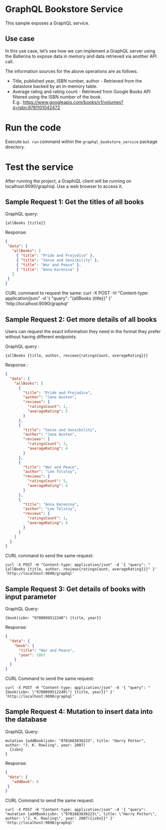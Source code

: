 # GraphQL Bookstore Service
This sample exposes a GraphQL service.

## Use case
In this use case, let’s see how we can implement a GraphQL server using the Ballerina to expose data in memory and data retrieved via another API call.

The information sources for the above operations are as follows.
* Title, published year, ISBN number, author  - Retrieved from the datastore backed by an in-memory table.
* Average rating and rating count - Retrieved from Google  Books API filtered using the ISBN number of the book.  
E.g.: https://www.googleapis.com/books/v1/volumes?q=isbn:9781101042472

# Run the code

Execute `bal run` command within the `graphql_bookstore_service` package directory.

# Test the service

After running the project, a GraphiQL client will be running on localhost:9090/graphiql. Use a web browser to access it.

## Sample Request 1:  Get the titles of all books

GraphQL query: 
```
{allBooks {title}}
```

Response: 
```json
{
 "data": {
   "allBooks": [
     { "title": "Pride and Prejudice" },
     { "title": "Sense and Sensibility" },
     { "title": "War and Peace" },
     { "title": "Anna Karenina" }
   ]
 }
}
```
CURL command  to request the same:
curl -X POST -H "Content-type: application/json" -d '{ "query": "{allBooks {title}}" }' 'http://localhost:9090/graphql'

## Sample Request 2:  Get more details of all books

Users can request the exact information they need in the format they prefer without having different endpoints.

GraphQL query : 
```
{allBooks {title, author, reviews{ratingsCount, averageRating}}}
```

Response :

```json
{
  "data": {
    "allBooks": [
      {
        "title": "Pride and Prejudice",
        "author": "Jane Austen",
        "reviews": {
          "ratingsCount": 1,
          "averageRating": 5
        }
      },
      {
        "title": "Sense and Sensibility",
        "author": "Jane Austen",
        "reviews": {
          "ratingsCount": 3,
          "averageRating": 4
        }
      },
      {
        "title": "War and Peace",
        "author": "Leo Tolstoy",
        "reviews": {
          "ratingsCount": 5,
          "averageRating": 4
        }
      },
      {
        "title": "Anna Karenina",
        "author": "Leo Tolstoy",
        "reviews": {
          "ratingsCount": 1,
          "averageRating": 4
        }
      }
    ]
  }
}
```

CURL command to send the same request:

```
curl -X POST -H "Content-type: application/json" -d '{ "query": "{allBooks {title, author, reviews{ratingsCount, averageRating}}}" }' 'http://localhost:9090/graphql'
```

## Sample Request 3:  Get details of books with input parameter  

GraphQL Query:  
```
{book(isbn: "9780099512240") {title, year}}
```

Response:

```json
{
  "data": {
    "book": {
      "title": "War and Peace",
      "year": 1867
    }
  }
}
```

CURL Command to send the same request:
```
curl -X POST -H "Content-type: application/json" -d '{ "query": "{book(isbn: \"9780099512240\") {title, year}}" }' 'http://localhost:9090/graphql'
```

## Sample Request 4: Mutation to insert data into the database

GraphQL Query:
```
mutation {addBook(isbn: "9781683836223", title: "Harry Potter", author: "J. K. Rowling", year: 2007)
  {isbn}
}
```
Response:

```json
{
 "data": {
   "addBook": 6
 }
}
```

CURL Command to send the same request:
```
curl -X POST -H "Content-type: application/json" -d '{ "query": "mutation {addBook(isbn: \"9781683836223\", title: \"Harry Potter\", author: \"J. K. Rowling\", year: 2007){isbn}}" }' 'http://localhost:9090/graphql'
```
